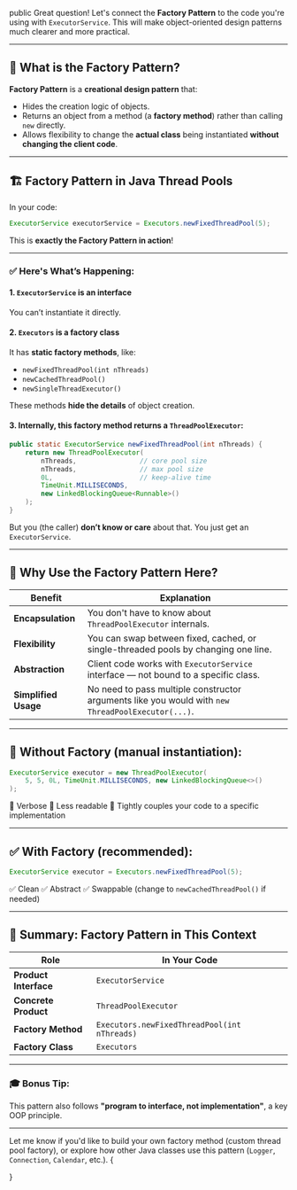 public Great question! Let's connect the **Factory Pattern** to the code you're using with `ExecutorService`. This will make object-oriented design patterns much clearer and more practical.

---

## 🧱 What is the Factory Pattern?

**Factory Pattern** is a **creational design pattern** that:

* Hides the creation logic of objects.
* Returns an object from a method (a **factory method**) rather than calling `new` directly.
* Allows flexibility to change the **actual class** being instantiated **without changing the client code**.

---

## 🏗️ Factory Pattern in Java Thread Pools

In your code:

```java
ExecutorService executorService = Executors.newFixedThreadPool(5);
```

This is **exactly the Factory Pattern in action**!

---

### ✅ Here's What’s Happening:

#### 1. `ExecutorService` is an **interface**

You can’t instantiate it directly.

#### 2. `Executors` is a **factory class**

It has **static factory methods**, like:

* `newFixedThreadPool(int nThreads)`
* `newCachedThreadPool()`
* `newSingleThreadExecutor()`

These methods **hide the details** of object creation.

#### 3. Internally, this factory method returns a `ThreadPoolExecutor`:

```java
public static ExecutorService newFixedThreadPool(int nThreads) {
    return new ThreadPoolExecutor(
        nThreads,                // core pool size
        nThreads,                // max pool size
        0L,                      // keep-alive time
        TimeUnit.MILLISECONDS,
        new LinkedBlockingQueue<Runnable>()
    );
}
```

But you (the caller) **don’t know or care** about that. You just get an `ExecutorService`.

---

## 🎯 Why Use the Factory Pattern Here?

| Benefit              | Explanation                                                                                       |
| -------------------- | ------------------------------------------------------------------------------------------------- |
| **Encapsulation**    | You don't have to know about `ThreadPoolExecutor` internals.                                      |
| **Flexibility**      | You can swap between fixed, cached, or single-threaded pools by changing one line.                |
| **Abstraction**      | Client code works with `ExecutorService` interface — not bound to a specific class.               |
| **Simplified Usage** | No need to pass multiple constructor arguments like you would with `new ThreadPoolExecutor(...)`. |

---

## 🔧 Without Factory (manual instantiation):

```java
ExecutorService executor = new ThreadPoolExecutor(
    5, 5, 0L, TimeUnit.MILLISECONDS, new LinkedBlockingQueue<>()
);
```

🔴 Verbose
🔴 Less readable
🔴 Tightly couples your code to a specific implementation

---

## ✅ With Factory (recommended):

```java
ExecutorService executor = Executors.newFixedThreadPool(5);
```

✅ Clean
✅ Abstract
✅ Swappable (change to `newCachedThreadPool()` if needed)

---

## 🔄 Summary: Factory Pattern in This Context

| Role                  | In Your Code                                 |
| --------------------- | -------------------------------------------- |
| **Product Interface** | `ExecutorService`                            |
| **Concrete Product**  | `ThreadPoolExecutor`                         |
| **Factory Method**    | `Executors.newFixedThreadPool(int nThreads)` |
| **Factory Class**     | `Executors`                                  |

---

### 🎓 Bonus Tip:

This pattern also follows **"program to interface, not implementation"**, a key OOP principle.

---

Let me know if you'd like to build your own factory method (custom thread pool factory), or explore how other Java classes use this pattern (`Logger`, `Connection`, `Calendar`, etc.).
 {
    
}
